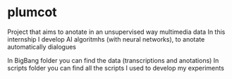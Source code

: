 # plumcot 

Project that aims to anotate in an unsupervised way multimedia data
In this internship I develop AI algoritmhs (with neural networks), to anotate automatically dialogues

In BigBang folder you can find the data (transcriptions and anotations)
In scripts folder you can find all the scripts I used to develop my experiments
